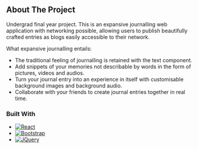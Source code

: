 <!-- ABOUT THE PROJECT -->
## About The Project

Undergrad final year project.
This is an expansive journalling web application with networking possible, allowing users to publish beautifully crafted entries as blogs easily accessible to their network.

What expansive journalling entails:
* The traditional feeling of journalling is retained with the text component.
* Add snippets of your memories not describable by words in the form of pictures, videos and audios.
* Turn your journal entry into an experience in itself with customisable background images and background audio.
* Collaborate with your friends to create journal entries together in real time.




### Built With

* [![React][React.js]][React-url]
* [![Bootstrap][Bootstrap.com]][Bootstrap-url]
* [![JQuery][JQuery.com]][JQuery-url]



<!-- MARKDOWN LINKS & IMAGES -->
[React.js]: https://img.shields.io/badge/React-20232A?style=for-the-badge&logo=react&logoColor=61DAFB
[React-url]: https://reactjs.org/
[Bootstrap.com]: https://img.shields.io/badge/Bootstrap-563D7C?style=for-the-badge&logo=bootstrap&logoColor=white
[Bootstrap-url]: https://getbootstrap.com
[JQuery.com]: https://img.shields.io/badge/jQuery-0769AD?style=for-the-badge&logo=jquery&logoColor=white
[JQuery-url]: https://jquery.com 
